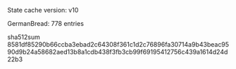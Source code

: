 State cache version: v10

GermanBread: 778 entries

sha512sum 8581df85290b66ccba3ebad2c64308f361c1d2c76896fa30714a9b43beac9590d9b24a58682aed13b8a1cdb438f3fb3cb99f69195412756c439a1614d24d22b3